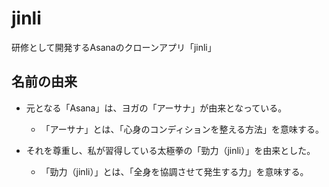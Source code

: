 # jinli
研修として開発するAsanaのクローンアプリ「jinli」

## 名前の由来
- 元となる「Asana」は、ヨガの「アーサナ」が由来となっている。
  - 「アーサナ」とは、「心身のコンディションを整える方法」を意味する。

- それを尊重し、私が習得している太極拳の「勁力（jinli）」を由来とした。
  - 「勁力（jinli）」とは、「全身を協調させて発生する力」を意味する。
